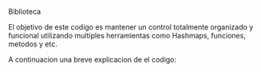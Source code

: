 Biblioteca

El objetivo de este codigo es mantener un control totalmente organizado y funcional utilizando multiples herramientas como Hashmaps, funciones, metodos y etc.

A continuacion una breve explicacion de el codigo:
